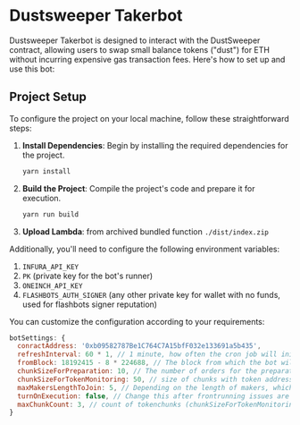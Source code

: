 # Dustsweeper Takerbot

Dustsweeper Takerbot is designed to interact with the DustSweeper contract, allowing users to swap small balance tokens ("dust") for ETH without incurring expensive gas transaction fees. Here's how to set up and use this bot:

## Project Setup

To configure the project on your local machine, follow these straightforward steps:

1. **Install Dependencies**: Begin by installing the required dependencies for the project.

   ```bash
   yarn install
   ```

2. **Build the Project**: Compile the project's code and prepare it for execution.

   ```bash
   yarn run build
   ```

3. **Upload Lambda**: from archived bundled function `./dist/index.zip`

Additionally, you'll need to configure the following environment variables:

1. `INFURA_API_KEY`
2. `PK` (private key for the bot's runner)
3. `ONEINCH_API_KEY`
4. `FLASHBOTS_AUTH_SIGNER` (any other private key for wallet with no funds, used for flashbots signer reputation)

You can customize the configuration according to your requirements:

```javascript
botSettings: {
  conractAddress: '0xb09582787Be1C764C7A15bfF032e133691a5b435',
  refreshInterval: 60 * 1, // 1 minute, how often the cron job will initiate the bot's script
  fromBlock: 18192415 - 8 * 224688, // The block from which the bot will monitor allowance events for the Dustsweeper contract
  chunkSizeForPreparation: 10, // The number of orders for the preparation script
  chunkSizeForTokenMonitoring: 50, // size of chunks with token address to monitor and check allowances
  maxMakersLengthToJoin: 5, // Depending on the length of makers, which SC call data should be joined
  turnOnExecution: false, // Change this after frontrunning issues are resolved
  maxChunkCount: 3, // count of tokenchunks (chunkSizeForTokenMonitoring) in one lambda execution
}
```

